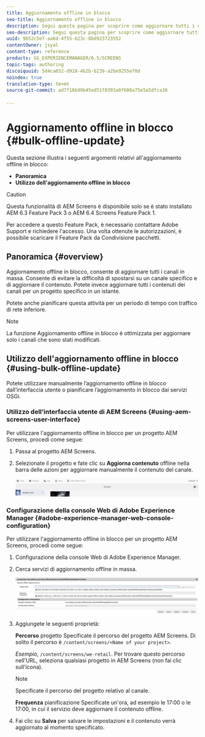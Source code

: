 ```yaml
---
title: Aggiornamento offline in blocco
seo-title: Aggiornamento offline in blocco
description: Segui questa pagina per scoprire come aggiornare tutti i canali in blocco.
seo-description: Segui questa pagina per scoprire come aggiornare tutti i canali in blocco.
uuid: 9b52c5e7-aa6d-4f55-b23c-8bd923723552
contentOwner: jsyal
content-type: reference
products: SG_EXPERIENCEMANAGER/6.5/SCREENS
topic-tags: authoring
discoiquuid: 5d4ca652-d918-4b2b-b239-a2be9255ef0d
noindex: true
translation-type: tm+mt
source-git-commit: ad7f18b99b45ed51f0393a0f608a75e5a5dfca30

---
```



# Aggiornamento offline in blocco {#bulk-offline-update}

Questa sezione illustra i seguenti argomenti relativi all'aggiornamento offline in blocco:

* **Panoramica**
* **Utilizzo dell'aggiornamento offline in blocco**

>[!CAUTION]
>
>Questa funzionalità di AEM Screens è disponibile solo se è stato installato AEM 6.3 Feature Pack 3 o AEM 6.4 Screens Feature Pack 1.
>
>Per accedere a questo Feature Pack, è necessario contattare Adobe Support e richiedere l'accesso. Una volta ottenute le autorizzazioni, è possibile scaricare il Feature Pack da Condivisione pacchetti.

## Panoramica {#overview}

Aggiornamento offline in blocco, consente di aggiornare tutti i canali in massa. Consente di evitare la difficoltà di spostarsi su un canale specifico e di aggiornare il contenuto. Potete invece aggiornare tutti i contenuti dei canali per un progetto specifico in un istante.

Potete anche pianificare questa attività per un periodo di tempo con traffico di rete inferiore.

>[!NOTE]
>
>La funzione Aggiornamento offline in blocco è ottimizzata per aggiornare solo i canali che sono stati modificati.

## Utilizzo dell'aggiornamento offline in blocco {#using-bulk-offline-update}

Potete utilizzare manualmente l’aggiornamento offline in blocco dall’interfaccia utente o pianificare l’aggiornamento in blocco dai servizi OSGi.

### Utilizzo dell’interfaccia utente di AEM Screens {#using-aem-screens-user-interface}

Per utilizzare l'aggiornamento offline in blocco per un progetto AEM Screens, procedi come segue:

1. Passa al progetto AEM Screens.
1. Selezionate il progetto e fate clic su **Aggiorna contenuto** offline nella barra delle azioni per aggiornare manualmente il contenuto del canale.

   ![screen_shot_2018-04-24at122256pm](assets/screen_shot_2018-04-24at122256pm.png)

### Configurazione della console Web di Adobe Experience Manager {#adobe-experience-manager-web-console-configuration}

Per utilizzare l'aggiornamento offline in blocco per un progetto AEM Screens, procedi come segue:

1. Configurazione della console Web di Adobe Experience Manager.
1. Cerca servizi di aggiornamento offline in massa.

   ![screen_shot_2018-04-24at121428pm](assets/screen_shot_2018-04-24at121428pm.png)

1. Aggiungete le seguenti proprietà:

   **Percorso** progetto Specificate il percorso del progetto AEM Screens. Di solito il percorso è `/content/screens/<Name of your project>`.

   *Esempio*, `/content/screens/we-retail`. Per trovare questo percorso nell’URL, seleziona qualsiasi progetto in AEM Screens (non fai clic sull’icona).

   >[!NOTE]
   >
   >Specificate il percorso del progetto relativo al canale.

   **Frequenza** pianificazione Specificate un'ora, ad esempio le 17:00 o le 17:00, in cui il servizio deve aggiornare il contenuto offline.

1. Fai clic su **Salva** per salvare le impostazioni e il contenuto verrà aggiornato al momento specificato.

